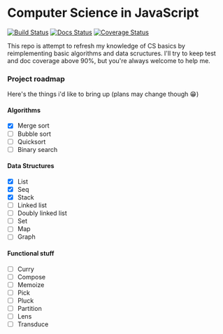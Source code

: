 # Computer Science in JavaScript

[![Build Status](https://travis-ci.org/olegakbarov/cs-in-js.svg?branch=master)](https://travis-ci.org/olegakbarov/cs-in-js)
[![Docs Status](http://olegakbarov.com/computer-science-in-javascript/badge.svg)](http://olegakbarov.com/cs-in-js/source.html)
[![Coverage Status](https://coveralls.io/repos/github/olegakbarov/computer-science-in-javascript/badge.svg?branch=master)](https://coveralls.io/github/olegakbarov/computer-science-in-javascript?branch=master)

This repo is attempt to refresh my knowledge of CS basics by reimplementing basic algorithms and data scructures. I'll try to keep test and doc coverage above 90%, but you're always welcome to help me.

### Project roadmap

Here's the things i'd like to bring up (plans may change though 😁)

#### Algorithms

- [x] Merge sort
- [ ] Bubble sort
- [ ] Quicksort
- [ ] Binary search

#### Data Structures

- [x] List
- [x] Seq
- [x] Stack
- [ ] Linked list
- [ ] Doubly linked list
- [ ] Set
- [ ] Map
- [ ] Graph

#### Functional stuff

- [ ] Curry
- [ ] Compose
- [ ] Memoize
- [ ] Pick
- [ ] Pluck
- [ ] Partition
- [ ] Lens
- [ ] Transduce
